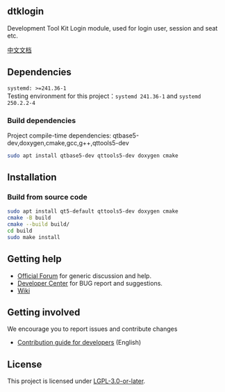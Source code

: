 ## dtklogin

Development Tool Kit Login module, used for login user, session and seat etc.

[中文文档](./README.zh_CN.md)

## Dependencies

`systemd: >=241.36-1`  
Testing environment for this project：`systemd 241.36-1` and `systemd 250.2.2-4`

### Build dependencies

Project compile-time dependencies: qtbase5-dev,doxygen,cmake,gcc,g++,qttools5-dev

```bash
sudo apt install qtbase5-dev qttools5-dev doxygen cmake 
```

## Installation

### Build from source code

```bash
sudo apt install qt5-default qttools5-dev doxygen cmake  
cmake -B build
cmake --build build/
cd build
sudo make install
```

## Getting help

- [Official Forum](https://bbs.deepin.org/) for generic discussion and help.
- [Developer Center](https://github.com/linuxdeepin/developer-center) for BUG report and suggestions.
- [Wiki](https://wiki.deepin.org/)

## Getting involved

We encourage you to report issues and contribute changes

- [Contribution guide for developers](https://github.com/linuxdeepin/developer-center/wiki/Contribution-Guidelines-for-Developers-en) (English)

## License

This project is licensed under [LGPL-3.0-or-later](../LICENSE).
